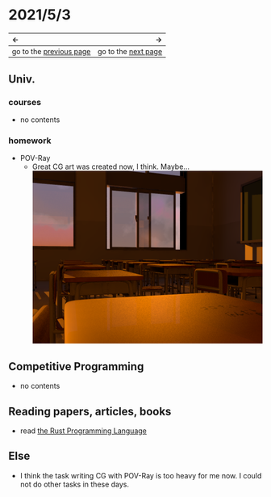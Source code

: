 # 2021/5/3
|←|→|
|:---|---:|
go to the [previous page](./2nd.md) | go to the [next page](./4th.md)

## Univ.
### courses
- no contents

### homework
- POV-Ray
    - Great CG art was created now, I think. Maybe...
      ![POV-Ray CG Art](./img_folder/CG_ClassRoom.png)

## Competitive Programming
- no contents

## Reading papers, articles, books
- read [the Rust Programming Language](https://doc.rust-jp.rs/book-ja/title-page.html)

## Else
- I think the task writing CG with POV-Ray is too heavy for me now. I could not do other tasks in these days.
